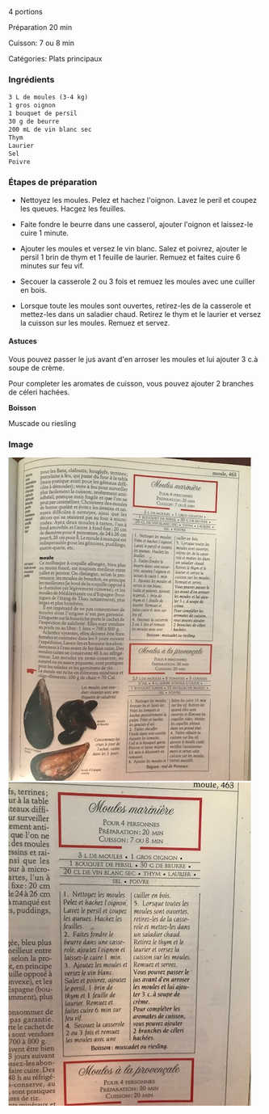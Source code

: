 4 portions

Préparation 20 min

Cuisson: 7 ou 8 min

Catégories: Plats principaux

### Ingrédients

```
3 L de moules (3-4 kg)
1 gros oignon
1 bouquet de persil
30 g de beurre
200 mL de vin blanc sec
Thym
Laurier
Sel
Poivre
```

### Étapes de préparation

* Nettoyez les moules. Pelez et hachez l'oignon. Lavez le peril et coupez les queues. Hacgez les feuilles.

* Faite fondre le beurre dans une casserol, ajouter l'oignon et laissez-le cuire 1 minute. 

* Ajouter les moules et versez le vin blanc. Salez et poivrez, ajouter le persil 1 brin de thym et 1 feuille de laurier. Remuez et faites cuire 6 minutes sur feu vif.

* Secouer la casserole 2 ou 3 fois et remuez les moules avec une cuiller en bois.

* Lorsque toute les moules sont ouvertes, retirez-les de la casserole et mettez-les dans un saladier chaud. Retirez le thym et le laurier et versez la cuisson sur les moules. Remuez et servez.

#### Astuces
Vous pouvez passer le jus avant d'en arroser les moules et lui ajouter 3 c.à soupe de crème.

Pour completer les aromates de cuisson, vous pouvez ajouter 2 branches de céleri hachées. 


__Boisson__

Muscade ou riesling


### Image

![Alt Chausson au saumon](../img/Moules_1.jpg)
![Alt Chausson au saumon](../img/Moules_2.jpg)